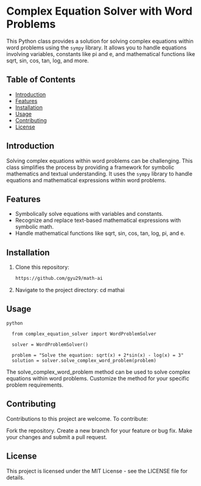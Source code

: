 # Complex Equation Solver with Word Problems

This Python class provides a solution for solving complex equations within word problems using the `sympy` library. It allows you to handle equations involving variables, constants like pi and e, and mathematical functions like sqrt, sin, cos, tan, log, and more.

## Table of Contents
- [Introduction](#introduction)
- [Features](#features)
- [Installation](#installation)
- [Usage](#usage)
- [Contributing](#contributing)
- [License](#license)

## Introduction

Solving complex equations within word problems can be challenging. This class simplifies the process by providing a framework for symbolic mathematics and textual understanding. It uses the `sympy` library to handle equations and mathematical expressions within word problems.

## Features

- Symbolically solve equations with variables and constants.
- Recognize and replace text-based mathematical expressions with symbolic math.
- Handle mathematical functions like sqrt, sin, cos, tan, log, pi, and e.

## Installation

1. Clone this repository:

   ```bash
   https://github.com/gyu29/math-ai

2. Navigate to the project directory:
   cd mathai

## Usage 
   ```python```
   
      from complex_equation_solver import WordProblemSolver  

      solver = WordProblemSolver()  

      problem = "Solve the equation: sqrt(x) + 2*sin(x) - log(x) = 3"  
      solution = solver.solve_complex_word_problem(problem) 

The solve_complex_word_problem method can be used to solve complex equations within word problems. Customize the method for your specific problem requirements.  

## Contributing  
Contributions to this project are welcome. To contribute:

Fork the repository.
Create a new branch for your feature or bug fix.
Make your changes and submit a pull request.

## License  
This project is licensed under the MIT License - see the LICENSE file for details.

